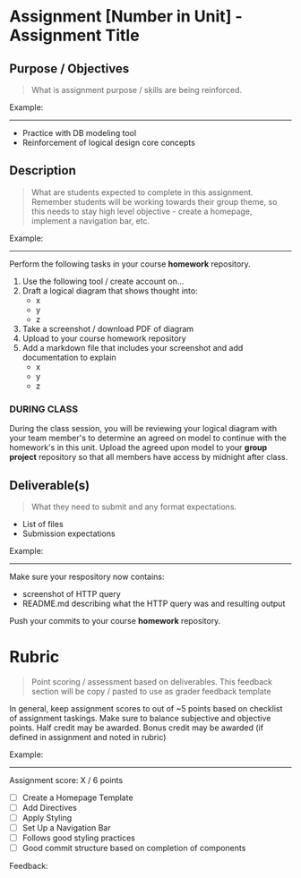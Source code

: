 # Assignment [Number in Unit] - Assignment Title

## Purpose / Objectives

> What is assignment purpose / skills are being reinforced.  

Example:

---

- Practice with DB modeling tool
- Reinforcement of logical design core concepts

## Description

> What are students expected to complete in this assignment.  Remember students will be working towards their group theme, so this needs to stay high level objective - create a homepage, implement a navigation bar, etc.

Example:

--- 

Perform the following tasks in your course **homework** repository.

1. Use the following tool / create account on...
2. Draft a logical diagram that shows thought into:
    - x
    - y 
    - z
3. Take a screenshot / download PDF of diagram
4. Upload to your course homework repository
5. Add a markdown file that includes your screenshot and add documentation to explain
    - x
    - y
    - z

### DURING CLASS

During the class session, you will be reviewing your logical diagram with your team member's to determine an agreed on model to continue with the homework's in this unit.  Upload the agreed upon model to your **group project** repository so that all members have access by midnight after class.

## Deliverable(s)

> What they need to submit and any format expectations.

- List of files
- Submission expectations

Example: 

---

Make sure your respository now contains:
- screenshot of HTTP query
- README.md describing what the HTTP query was and resulting output

Push your commits to your course **homework** repository.

# Rubric

> Point scoring / assessment based on deliverables.  This feedback section will be copy / pasted to use as grader feedback template

In general, keep assignment scores to out of ~5 points based on checklist of assignment taskings.  Make sure to balance subjective and objective points.  Half credit may be awarded.  Bonus credit may be awarded (if defined in assignment and noted in rubric)

Example:

---

Assignment score: X / 6 points

- [ ] Create a Homepage Template
- [ ] Add Directives
- [ ] Apply Styling
- [ ] Set Up a Navigation Bar
- [ ] Follows good styling practices
- [ ] Good commit structure based on completion of components

Feedback: